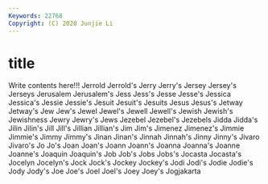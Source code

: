 ```yaml
---
Keywords: 22768
Copyright: (C) 2020 Junjie Li
---
```


# title

Write contents here!!!
Jerrold 
Jerrold's 
Jerry 
Jerry's 
Jersey 
Jersey's 
Jerseys
Jerusalem 
Jerusalem's 
Jess 
Jess's 
Jesse 
Jesse's 
Jessica 
Jessica's 
Jessie 
Jessie's
Jesuit 
Jesuit's 
Jesuits 
Jesus 
Jesus's 
Jetway 
Jetway's 
Jew 
Jew's 
Jewel
Jewel's 
Jewell 
Jewell's 
Jewish 
Jewish's 
Jewishness 
Jewry 
Jewry's 
Jews 
Jezebel
Jezebel's 
Jezebels 
Jidda 
Jidda's 
Jilin 
Jilin's 
Jill 
Jill's 
Jillian 
Jillian's
Jim 
Jim's 
Jimenez 
Jimenez's 
Jimmie 
Jimmie's 
Jimmy 
Jimmy's 
Jinan 
Jinan's
Jinnah 
Jinnah's 
Jinny 
Jinny's 
Jivaro 
Jivaro's 
Jo 
Jo's 
Joan 
Joan's
Joann 
Joann's 
Joanna 
Joanna's 
Joanne 
Joanne's 
Joaquin 
Joaquin's 
Job 
Job's
Jobs 
Jobs's 
Jocasta 
Jocasta's 
Jocelyn 
Jocelyn's 
Jock 
Jock's 
Jockey 
Jockey's
Jodi 
Jodi's 
Jodie 
Jodie's 
Jody 
Jody's 
Joe 
Joe's 
Joel 
Joel's
Joey 
Joey's 
Jogjakarta 
